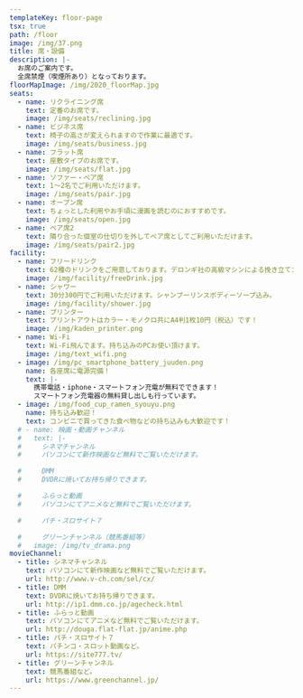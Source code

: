 ```yaml
---
templateKey: floor-page
tsx: true
path: /floor
image: /img/37.png
title: 席・設備
description: |-
  お席のご案内です。
  全席禁煙（喫煙所あり）となっております。
floorMapImage: /img/2020_floorMap.jpg
seats:
  - name: リクライニング席
    text: 定番のお席です。
    image: /img/seats/reclining.jpg
  - name: ビジネス席
    text: 椅子の高さが変えられますので作業に最適です。
    image: /img/seats/business.jpg
  - name: フラット席
    text: 座敷タイプのお席です。
    image: /img/seats/flat.jpg
  - name: ソファー・ペア席
    text: 1〜2名でご利用いただけます。
    image: /img/seats/pair.jpg
  - name: オープン席
    text: ちょっとした利用やお手頃に漫画を読むのにおすすめです。
    image: /img/seats/open.jpg
  - name: ペア席2
    text: 隣り合った個室の仕切りを外してペア席としてご利用いただけます。
    image: /img/seats/pair2.jpg
facility:
  - name: フリードリンク
    text: 62種のドリンクをご用意しております。デロンギ社の高級マシンによる挽き立てコーヒーや果汁１００％ジュースなど、他の漫画喫茶ではまず置いていないお飲物から、定番のコーラ、メロンソーダまで多数ございます。
    image: /img/facility/freeDrink.jpg
  - name: シャワー
    text: 30分300円でご利用いただけます。シャンプーリンスボディーソープ込み。
    image: /img/facility/shower.jpg
  - name: プリンター
    text: プリントアウトはカラー・モノクロ共にA4判1枚10円（税込）です！
    image: /img/kaden_printer.png
  - name: Wi-Fi
    text: Wi-Fi飛んでます。持ち込みのPCお使い頂けます。
    image: /img/text_wifi.png
  - image: /img/pc_smartphone_battery_juuden.png
    name: 各座席に電源完備！
    text: |-
      携帯電話・iphone・スマートフォン充電が無料でできます！
      スマートフォン充電器の無料貸し出しも行っています。
  - image: /img/food_cup_ramen_syouyu.png
    name: 持ち込み歓迎！
    text: コンビニで買ってきた食べ物などの持ち込みも大歓迎です！
  # - name: 映画・動画チャンネル
  #   text: |-
  #     シネマチャンネル
  #     パソコンにて新作映画など無料でご覧いただけます。

  #     DMM
  #     DVDRに焼いてお持ち帰りできます。

  #     ふらっと動画
  #     パソコンにてアニメなど無料でご覧いただけます。

  #     パチ・スロサイト７

  #     グリーンチャンネル（競馬番組等）
  #   image: /img/tv_drama.png
movieChannel:
  - title: シネマチャンネル
    text: パソコンにて新作映画など無料でご覧いただけます。
    url: http://www.v-ch.com/sel/cx/
  - title: DMM
    text: DVDRに焼いてお持ち帰りできます。
    url: http://ip1.dmm.co.jp/agecheck.html
  - title: ふらっと動画
    text: パソコンにてアニメなど無料でご覧いただけます。
    url: http://douga.flat-flat.jp/anime.php
  - title: パチ・スロサイト７
    text: パチンコ・スロット動画など。
    url: https://site777.tv/
  - title: グリーンチャンネル
    text: 競馬番組など。
    url: https://www.greenchannel.jp/
---
```

